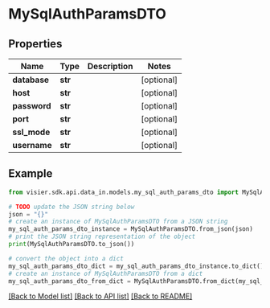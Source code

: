 # MySqlAuthParamsDTO


## Properties

Name | Type | Description | Notes
------------ | ------------- | ------------- | -------------
**database** | **str** |  | [optional] 
**host** | **str** |  | [optional] 
**password** | **str** |  | [optional] 
**port** | **str** |  | [optional] 
**ssl_mode** | **str** |  | [optional] 
**username** | **str** |  | [optional] 

## Example

```python
from visier.sdk.api.data_in.models.my_sql_auth_params_dto import MySqlAuthParamsDTO

# TODO update the JSON string below
json = "{}"
# create an instance of MySqlAuthParamsDTO from a JSON string
my_sql_auth_params_dto_instance = MySqlAuthParamsDTO.from_json(json)
# print the JSON string representation of the object
print(MySqlAuthParamsDTO.to_json())

# convert the object into a dict
my_sql_auth_params_dto_dict = my_sql_auth_params_dto_instance.to_dict()
# create an instance of MySqlAuthParamsDTO from a dict
my_sql_auth_params_dto_from_dict = MySqlAuthParamsDTO.from_dict(my_sql_auth_params_dto_dict)
```
[[Back to Model list]](../README.md#documentation-for-models) [[Back to API list]](../README.md#documentation-for-api-endpoints) [[Back to README]](../README.md)


